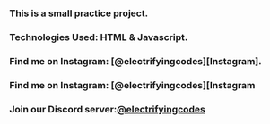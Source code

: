 ### This is a small practice project.

### Technologies Used: HTML & Javascript.

### Find me on Instagram: [@electrifyingcodes][Instagram].
### Find me on Instagram: [@electrifyingcodes][Instagram
### Join our Discord server:[@electrifyingcodes][discord]

[Instgram]: https://www.instagram.com/electrifying_codes
[discord]: htt